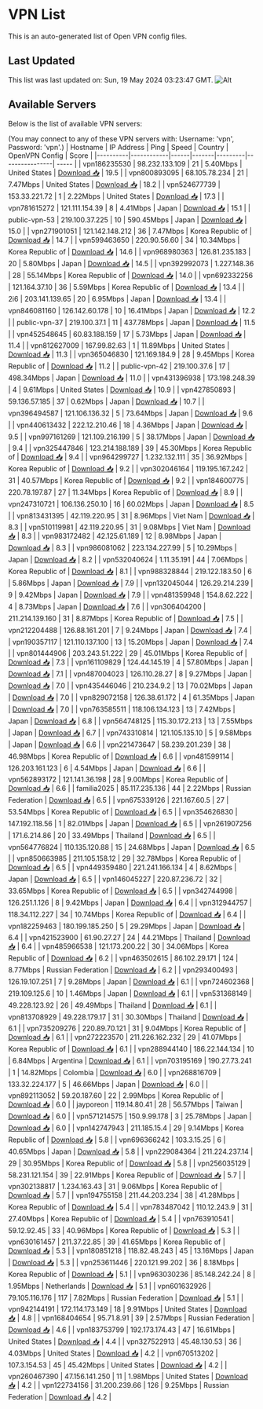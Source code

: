 # VPN List

This is an auto-generated list of Open VPN config files.

## Last Updated

This list was last updated on: Sun, 19 May 2024 03:23:47 GMT.
![Alt](https://repobeats.axiom.co/api/embed/186b98318ef1479477931607c1ad7d823f12451f.svg "Repobeats analytics image")

## Available Servers

Below is the list of available VPN servers:

(You may connect to any of these VPN servers with: Username: 'vpn', Password: 'vpn'.)
| Hostname | IP Address | Ping | Speed | Country | OpenVPN Config | Score |
|----------|------------|------|-------|---------|----------------| ----- |
| vpn186235530 | 98.232.133.109 | 21 | 5.40Mbps | United States | [Download 📥](./configs/server_0_US.ovpn) | 19.5 |
| vpn800893095 | 68.105.78.234 | 21 | 7.47Mbps | United States | [Download 📥](./configs/server_1_US.ovpn) | 18.2 |
| vpn524677739 | 153.33.221.72 | 1 | 2.22Mbps | United States | [Download 📥](./configs/server_2_US.ovpn) | 17.3 |
| vpn781615272 | 121.111.154.39 | 8 | 4.41Mbps | Japan | [Download 📥](./configs/server_3_JP.ovpn) | 15.1 |
| public-vpn-53 | 219.100.37.225 | 10 | 590.45Mbps | Japan | [Download 📥](./configs/server_4_JP.ovpn) | 15.0 |
| vpn271901051 | 121.142.148.212 | 36 | 7.47Mbps | Korea Republic of | [Download 📥](./configs/server_5_KR.ovpn) | 14.7 |
| vpn599463650 | 220.90.56.60 | 34 | 10.34Mbps | Korea Republic of | [Download 📥](./configs/server_6_KR.ovpn) | 14.6 |
| vpn968980363 | 126.81.235.183 | 20 | 5.80Mbps | Japan | [Download 📥](./configs/server_7_JP.ovpn) | 14.5 |
| vpn392992073 | 1.227.148.36 | 28 | 55.14Mbps | Korea Republic of | [Download 📥](./configs/server_8_KR.ovpn) | 14.0 |
| vpn692332256 | 121.164.37.10 | 36 | 5.59Mbps | Korea Republic of | [Download 📥](./configs/server_9_KR.ovpn) | 13.4 |
| 2i6 | 203.141.139.65 | 20 | 6.95Mbps | Japan | [Download 📥](./configs/server_10_JP.ovpn) | 13.4 |
| vpn846081160 | 126.142.60.178 | 10 | 16.41Mbps | Japan | [Download 📥](./configs/server_11_JP.ovpn) | 12.2 |
| public-vpn-37 | 219.100.37.1 | 11 | 437.78Mbps | Japan | [Download 📥](./configs/server_12_JP.ovpn) | 11.5 |
| vpn452548645 | 60.83.188.159 | 17 | 5.73Mbps | Japan | [Download 📥](./configs/server_13_JP.ovpn) | 11.4 |
| vpn812627009 | 167.99.82.63 | 1 | 11.89Mbps | United States | [Download 📥](./configs/server_14_US.ovpn) | 11.3 |
| vpn365046830 | 121.169.184.9 | 28 | 9.45Mbps | Korea Republic of | [Download 📥](./configs/server_15_KR.ovpn) | 11.2 |
| public-vpn-42 | 219.100.37.6 | 17 | 498.34Mbps | Japan | [Download 📥](./configs/server_16_JP.ovpn) | 11.0 |
| vpn431396938 | 173.198.248.39 | 4 | 9.61Mbps | United States | [Download 📥](./configs/server_17_US.ovpn) | 10.9 |
| vpn427850893 | 59.136.57.185 | 37 | 0.62Mbps | Japan | [Download 📥](./configs/server_18_JP.ovpn) | 10.7 |
| vpn396494587 | 121.106.136.32 | 5 | 73.64Mbps | Japan | [Download 📥](./configs/server_19_JP.ovpn) | 9.6 |
| vpn440613432 | 222.12.210.46 | 18 | 4.36Mbps | Japan | [Download 📥](./configs/server_20_JP.ovpn) | 9.5 |
| vpn997161269 | 121.109.216.199 | 5 | 38.17Mbps | Japan | [Download 📥](./configs/server_21_JP.ovpn) | 9.4 |
| vpn325447846 | 123.214.188.189 | 39 | 45.30Mbps | Korea Republic of | [Download 📥](./configs/server_22_KR.ovpn) | 9.4 |
| vpn964299727 | 1.232.132.111 | 35 | 36.92Mbps | Korea Republic of | [Download 📥](./configs/server_23_KR.ovpn) | 9.2 |
| vpn302046164 | 119.195.167.242 | 31 | 40.57Mbps | Korea Republic of | [Download 📥](./configs/server_24_KR.ovpn) | 9.2 |
| vpn184600775 | 220.78.197.87 | 27 | 11.34Mbps | Korea Republic of | [Download 📥](./configs/server_25_KR.ovpn) | 8.9 |
| vpn247310721 | 106.136.250.10 | 16 | 60.02Mbps | Japan | [Download 📥](./configs/server_26_JP.ovpn) | 8.5 |
| vpn813431395 | 42.119.220.95 | 31 | 8.96Mbps | Viet Nam | [Download 📥](./configs/server_27_VN.ovpn) | 8.3 |
| vpn510119981 | 42.119.220.95 | 31 | 9.08Mbps | Viet Nam | [Download 📥](./configs/server_28_VN.ovpn) | 8.3 |
| vpn983172482 | 42.125.61.189 | 12 | 8.98Mbps | Japan | [Download 📥](./configs/server_29_JP.ovpn) | 8.3 |
| vpn986081062 | 223.134.227.99 | 5 | 10.29Mbps | Japan | [Download 📥](./configs/server_30_JP.ovpn) | 8.2 |
| vpn532040624 | 1.11.35.191 | 44 | 7.06Mbps | Korea Republic of | [Download 📥](./configs/server_31_KR.ovpn) | 8.1 |
| vpn988328844 | 219.122.183.50 | 6 | 5.86Mbps | Japan | [Download 📥](./configs/server_32_JP.ovpn) | 7.9 |
| vpn132045044 | 126.29.214.239 | 9 | 9.42Mbps | Japan | [Download 📥](./configs/server_33_JP.ovpn) | 7.9 |
| vpn481359948 | 154.8.62.222 | 4 | 8.73Mbps | Japan | [Download 📥](./configs/server_34_JP.ovpn) | 7.6 |
| vpn306404200 | 211.214.139.160 | 31 | 8.87Mbps | Korea Republic of | [Download 📥](./configs/server_35_KR.ovpn) | 7.5 |
| vpn212204488 | 126.88.161.201 | 7 | 9.24Mbps | Japan | [Download 📥](./configs/server_36_JP.ovpn) | 7.4 |
| vpn190357117 | 121.110.137.100 | 13 | 15.20Mbps | Japan | [Download 📥](./configs/server_37_JP.ovpn) | 7.4 |
| vpn801444906 | 203.243.51.222 | 29 | 45.01Mbps | Korea Republic of | [Download 📥](./configs/server_38_KR.ovpn) | 7.3 |
| vpn161109829 | 124.44.145.19 | 4 | 57.80Mbps | Japan | [Download 📥](./configs/server_39_JP.ovpn) | 7.1 |
| vpn487004023 | 126.110.28.27 | 8 | 9.27Mbps | Japan | [Download 📥](./configs/server_40_JP.ovpn) | 7.0 |
| vpn435446046 | 210.234.9.2 | 13 | 70.02Mbps | Japan | [Download 📥](./configs/server_41_JP.ovpn) | 7.0 |
| vpn829072158 | 126.38.61.172 | 4 | 61.35Mbps | Japan | [Download 📥](./configs/server_42_JP.ovpn) | 7.0 |
| vpn763585511 | 118.106.134.123 | 13 | 7.42Mbps | Japan | [Download 📥](./configs/server_43_JP.ovpn) | 6.8 |
| vpn564748125 | 115.30.172.213 | 13 | 7.55Mbps | Japan | [Download 📥](./configs/server_44_JP.ovpn) | 6.7 |
| vpn743310814 | 121.105.135.10 | 5 | 9.58Mbps | Japan | [Download 📥](./configs/server_45_JP.ovpn) | 6.6 |
| vpn221473647 | 58.239.201.239 | 38 | 46.98Mbps | Korea Republic of | [Download 📥](./configs/server_46_KR.ovpn) | 6.6 |
| vpn481599114 | 126.203.161.123 | 6 | 4.54Mbps | Japan | [Download 📥](./configs/server_47_JP.ovpn) | 6.6 |
| vpn562893172 | 121.141.36.198 | 28 | 9.00Mbps | Korea Republic of | [Download 📥](./configs/server_48_KR.ovpn) | 6.6 |
| familia2025 | 85.117.235.136 | 44 | 2.22Mbps | Russian Federation | [Download 📥](./configs/server_49_RU.ovpn) | 6.5 |
| vpn675339126 | 221.167.60.5 | 27 | 53.54Mbps | Korea Republic of | [Download 📥](./configs/server_50_KR.ovpn) | 6.5 |
| vpn354626830 | 147.192.118.56 | 1 | 82.01Mbps | Japan | [Download 📥](./configs/server_51_JP.ovpn) | 6.5 |
| vpn261907256 | 171.6.214.86 | 20 | 33.49Mbps | Thailand | [Download 📥](./configs/server_52_TH.ovpn) | 6.5 |
| vpn564776824 | 110.135.120.88 | 15 | 24.68Mbps | Japan | [Download 📥](./configs/server_53_JP.ovpn) | 6.5 |
| vpn850663985 | 211.105.158.12 | 29 | 32.78Mbps | Korea Republic of | [Download 📥](./configs/server_54_KR.ovpn) | 6.5 |
| vpn449359480 | 221.241.166.134 | 4 | 8.62Mbps | Japan | [Download 📥](./configs/server_55_JP.ovpn) | 6.5 |
| vpn146045227 | 220.87.236.72 | 32 | 33.65Mbps | Korea Republic of | [Download 📥](./configs/server_56_KR.ovpn) | 6.5 |
| vpn342744998 | 126.251.1.126 | 8 | 9.42Mbps | Japan | [Download 📥](./configs/server_57_JP.ovpn) | 6.4 |
| vpn312944757 | 118.34.112.227 | 34 | 10.74Mbps | Korea Republic of | [Download 📥](./configs/server_58_KR.ovpn) | 6.4 |
| vpn182259463 | 180.199.185.250 | 5 | 29.29Mbps | Japan | [Download 📥](./configs/server_59_JP.ovpn) | 6.4 |
| vpn421523900 | 61.90.27.27 | 24 | 44.21Mbps | Thailand | [Download 📥](./configs/server_60_TH.ovpn) | 6.4 |
| vpn485966538 | 121.173.200.22 | 30 | 34.06Mbps | Korea Republic of | [Download 📥](./configs/server_61_KR.ovpn) | 6.2 |
| vpn463502615 | 86.102.29.171 | 124 | 8.77Mbps | Russian Federation | [Download 📥](./configs/server_62_RU.ovpn) | 6.2 |
| vpn293400493 | 126.19.107.251 | 7 | 9.28Mbps | Japan | [Download 📥](./configs/server_63_JP.ovpn) | 6.1 |
| vpn724602368 | 219.109.125.6 | 10 | 1.46Mbps | Japan | [Download 📥](./configs/server_64_JP.ovpn) | 6.1 |
| vpn531368149 | 49.228.123.92 | 26 | 49.49Mbps | Thailand | [Download 📥](./configs/server_65_TH.ovpn) | 6.1 |
| vpn813708929 | 49.228.179.17 | 31 | 30.30Mbps | Thailand | [Download 📥](./configs/server_66_TH.ovpn) | 6.1 |
| vpn735209276 | 220.89.70.121 | 31 | 9.04Mbps | Korea Republic of | [Download 📥](./configs/server_67_KR.ovpn) | 6.1 |
| vpn272223570 | 211.226.162.232 | 29 | 41.07Mbps | Korea Republic of | [Download 📥](./configs/server_68_KR.ovpn) | 6.1 |
| vpn288944140 | 186.22.144.134 | 10 | 6.84Mbps | Argentina | [Download 📥](./configs/server_69_AR.ovpn) | 6.1 |
| vpn703195169 | 190.27.73.241 | 1 | 14.82Mbps | Colombia | [Download 📥](./configs/server_70_CO.ovpn) | 6.0 |
| vpn268816709 | 133.32.224.177 | 5 | 46.66Mbps | Japan | [Download 📥](./configs/server_71_JP.ovpn) | 6.0 |
| vpn892113052 | 59.20.187.60 | 22 | 2.99Mbps | Korea Republic of | [Download 📥](./configs/server_72_KR.ovpn) | 6.0 |
| jayporeon | 119.14.80.41 | 28 | 56.57Mbps | Taiwan | [Download 📥](./configs/server_73_TW.ovpn) | 6.0 |
| vpn571214575 | 150.9.99.178 | 3 | 25.78Mbps | Japan | [Download 📥](./configs/server_74_JP.ovpn) | 6.0 |
| vpn142747943 | 211.185.15.4 | 29 | 9.14Mbps | Korea Republic of | [Download 📥](./configs/server_75_KR.ovpn) | 5.8 |
| vpn696366242 | 103.3.15.25 | 6 | 40.65Mbps | Japan | [Download 📥](./configs/server_76_JP.ovpn) | 5.8 |
| vpn229084364 | 211.224.237.14 | 29 | 30.95Mbps | Korea Republic of | [Download 📥](./configs/server_77_KR.ovpn) | 5.8 |
| vpn256035129 | 58.231.121.154 | 39 | 22.91Mbps | Korea Republic of | [Download 📥](./configs/server_78_KR.ovpn) | 5.7 |
| vpn302138817 | 1.234.163.43 | 31 | 9.06Mbps | Korea Republic of | [Download 📥](./configs/server_79_KR.ovpn) | 5.7 |
| vpn194755158 | 211.44.203.234 | 38 | 41.28Mbps | Korea Republic of | [Download 📥](./configs/server_80_KR.ovpn) | 5.4 |
| vpn783487042 | 110.12.243.9 | 31 | 27.40Mbps | Korea Republic of | [Download 📥](./configs/server_81_KR.ovpn) | 5.4 |
| vpn763910541 | 59.12.92.45 | 33 | 40.96Mbps | Korea Republic of | [Download 📥](./configs/server_82_KR.ovpn) | 5.3 |
| vpn630161457 | 211.37.22.85 | 39 | 41.65Mbps | Korea Republic of | [Download 📥](./configs/server_83_KR.ovpn) | 5.3 |
| vpn180851218 | 118.82.48.243 | 45 | 13.16Mbps | Japan | [Download 📥](./configs/server_84_JP.ovpn) | 5.3 |
| vpn253611446 | 220.121.99.202 | 36 | 8.18Mbps | Korea Republic of | [Download 📥](./configs/server_85_KR.ovpn) | 5.1 |
| vpn963030236 | 85.148.242.24 | 8 | 1.95Mbps | Netherlands | [Download 📥](./configs/server_86_NL.ovpn) | 5.1 |
| vpn601632926 | 79.105.116.176 | 117 | 7.82Mbps | Russian Federation | [Download 📥](./configs/server_87_RU.ovpn) | 5.1 |
| vpn942144191 | 172.114.173.149 | 18 | 9.91Mbps | United States | [Download 📥](./configs/server_88_US.ovpn) | 4.8 |
| vpn168404654 | 95.71.8.91 | 39 | 2.57Mbps | Russian Federation | [Download 📥](./configs/server_89_RU.ovpn) | 4.6 |
| vpn183753799 | 192.173.174.43 | 47 | 16.61Mbps | United States | [Download 📥](./configs/server_90_US.ovpn) | 4.4 |
| vpn327522913 | 45.48.130.53 | 36 | 4.03Mbps | United States | [Download 📥](./configs/server_91_US.ovpn) | 4.2 |
| vpn670513202 | 107.3.154.53 | 45 | 45.42Mbps | United States | [Download 📥](./configs/server_92_US.ovpn) | 4.2 |
| vpn260467390 | 47.156.141.250 | 11 | 1.98Mbps | United States | [Download 📥](./configs/server_93_US.ovpn) | 4.2 |
| vpn122734156 | 31.200.239.66 | 126 | 9.25Mbps | Russian Federation | [Download 📥](./configs/server_94_RU.ovpn) | 4.2 |
